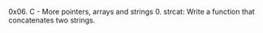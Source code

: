 0x06. C - More pointers, arrays and strings 
0. strcat: Write a function that concatenates two strings.

